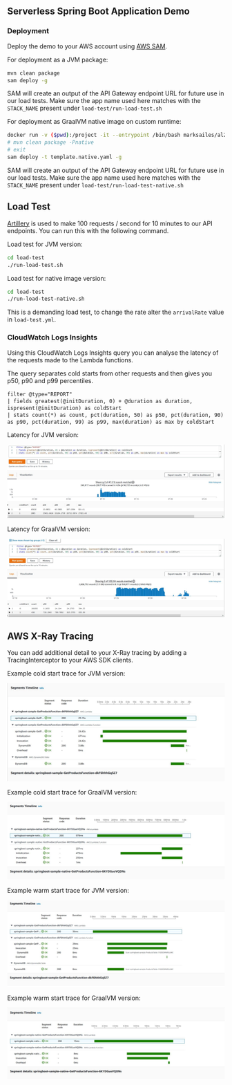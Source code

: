 ## Serverless Spring Boot Application Demo

### Deployment

Deploy the demo to your AWS account using [AWS SAM](https://aws.amazon.com/serverless/sam/).

For deployment as a JVM package:

```bash
mvn clean package
sam deploy -g
```
SAM will create an output of the API Gateway endpoint URL for future use in our load tests. 
Make sure the app name used here matches with the `STACK_NAME` present under `load-test/run-load-test.sh`

For deployment as GraalVM native image on custom runtime:
```bash
docker run -v ($pwd):/project -it --entrypoint /bin/bash marksailes/al2-graalvm:11-22.0.0.2
# mvn clean package -Pnative
# exit
sam deploy -t template.native.yaml -g
```
SAM will create an output of the API Gateway endpoint URL for future use in our load tests. 
Make sure the app name used here matches with the `STACK_NAME` present under `load-test/run-load-test-native.sh`

## Load Test

[Artillery](https://www.artillery.io/) is used to make 100 requests / second for 10 minutes to our API endpoints. You
can run this with the following command.

Load test for JVM version:

```bash
cd load-test
./run-load-test.sh
```

Load test for native image version:
```bash
cd load-test
./run-load-test-native.sh
```

This is a demanding load test, to change the rate alter the `arrivalRate` value in `load-test.yml`.

### CloudWatch Logs Insights

Using this CloudWatch Logs Insights query you can analyse the latency of the requests made to the Lambda functions.

The query separates cold starts from other requests and then gives you p50, p90 and p99 percentiles.

```
filter @type="REPORT"
| fields greatest(@initDuration, 0) + @duration as duration, ispresent(@initDuration) as coldStart
| stats count(*) as count, pct(duration, 50) as p50, pct(duration, 90) as p90, pct(duration, 99) as p99, max(duration) as max by coldStart
```

Latency for JVM version:
<p align="center">
  <img src="imgs/springboot/springboot-sample-log-insights.JPG" alt="JVM Version Log Insights"/>
</p>

Latency for GraalVM version:

<p align="center">
  <img src="imgs/springboot/springboot-native-log-insights.JPG" alt="GraalVM Version Log Insights"/>
</p>

## AWS X-Ray Tracing
You can add additional detail to your X-Ray tracing by adding a TracingInterceptor to your AWS SDK clients.

Example cold start trace for JVM version:

<p align="center">
  <img src="imgs/springboot/springboot-sample-cold-trace.JPG" alt="JVM Version Cold Trace Example"/>
</p>

Example cold start trace for GraalVM version:

<p align="center">
  <img src="imgs/springboot/springboot-native-cold-trace.JPG" alt="GraalVM Version Cold Trace Example"/>
</p>

Example warm start trace for JVM version:

<p align="center">
  <img src="imgs/springboot/springboot-sample-warm-trace.JPG" alt="JVM Version Warm Trace Example"/>
</p>

Example warm start trace for GraalVM version:

<p align="center">
  <img src="imgs/springboot/springboot-native-warm-trace.JPG" alt="GraalVM Version Warm Trace Example"/>
</p>
